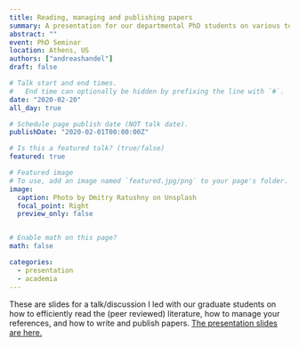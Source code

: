 ```yaml
---
title: Reading, managing and publishing papers
summary: A presentation for our departmental PhD students on various topics related to (peer reviewed) papers.
abstract: ""
event: PhD Seminar
location: Athens, US
authors: ["andreashandel"]
draft: false

# Talk start and end times.
#   End time can optionally be hidden by prefixing the line with `#`.
date: "2020-02-20"
all_day: true

# Schedule page publish date (NOT talk date).
publishDate: "2020-02-01T00:00:00Z"

# Is this a featured talk? (true/false)
featured: true

# Featured image
# To use, add an image named `featured.jpg/png` to your page's folder. 
image:
  caption: Photo by Dmitry Ratushny on Unsplash
  focal_point: Right
  preview_only: false


# Enable math on this page?
math: false

categories:
  - presentation
  - academia
---
```


These are slides for a talk/discussion I led with our graduate students on how to efficiently read the (peer reviewed) literature, how to manage your references, and how to write and publish papers.
<a href="/presentations/2020_02_reading_managing_publishing_papers.html" target="_blank">The presentation slides are here.</a>
